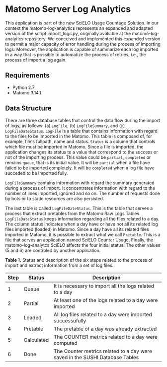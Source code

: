 # Matomo Server Log Analytics

This application is part of the new SciELO Usage Countage Solution. 
In our context the matomo-log-analytics represents an expanded and adapted version of the script import_logs.py, originally avaliable at the matomo-log-analytics repository.
We conceived and implemented this expanded version to permit a major capacity of error handling during the process of importing logs. 
Moreover, the application is capable of summarize each log imported in a way that is possible to automatize the process of retries, i.e., the process of import a log again.

## Requirements

* Python 2.7
* Matomo 3.14.1


## Data Structure

There are three database tables that control the data flow during the import of logs, as follows: (a) `LogFile`, (b) `LogFileSummary`, and (c) `LogFileDateStatus`. 
`LogFile` is a table that contains information with regard to the files to be imported in the Matomo. 
This table is composed of, for example, file's fullpath, name and status.
`Status` is a column that controls which file must be imported in Matomo. 
Since a file is imported, the application changes its status to a value that correspond to the success or not of the importing process. 
This value could be `partial`, `completed` or remains `queue`, that is its initial value. 
It will be `partial` when a file have failed to be imported completely. It will be `completed` when a log file have succeded to be imported fully.

`LogFileSummary` contains information with regard the summary generated during a process of import. 
It concentrates information with regard to the number of lines imported, ignored and so on. 
The number of requests done by bots or to static resources are also persisted. 

The last table is called `LogFileDateStatus`. This is the table that serves a process that extract pretables from the Matomo Raw Logs Tables.
`LogFileDateStatus` keeps information regarding all the files related to a day. The column status indicates when a day have or have not all its related log files imported (loaded) in Matomo.
Since a day have all its related files imported in Matomo, it is possible to extract what we call `Pretable`. This is a file that serves an application named SciELO Counter Usage.
Finally, the matomo-log-analytcs SciELO affects the four initial status. The other values (5 and 6) are controled by another application.


__Table 1.__ Status and description of the six steps related to the process of import and extract information from a set of log files.

| Step | Status | Description |
| --- | ------ | ----------- |
| 1 | Queue | It is necessary to import all the logs related to a day |
| 2 | Partial | At least one of the logs related to a day were imported |
| 3 | Loaded | All log files related to a day were imported successufully |
| 4 | Pretable | The pretable of a day was already extracted |
| 5 | Calculated | The COUNTER metrics related to a day were computed |
| 6 | Done | The Counter metrics related to a day were saved in the SUSHI Database Tables |
